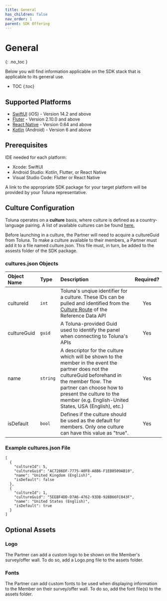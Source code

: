 ```yaml
---
title: General
has_children: false
nav_order: 1
parent: SDK Offering
---
```


# General
{: .no_toc }

Below you will find information applicable on the SDK stack that is applicable to its general use.

* TOC
{:toc}

## Supported Platforms

- [SwiftUI](sdk\swiftui.md) (iOS) - Version 14.2 and above
- [Fluter](sdk\flutter.md) - Version 2.10.0 and above
- [React Native](sdk\reactnative.md) - Version 0.64 and above
- [Kotlin](sdk\kotlin.md) (Android) - Version 6 and above

## Prerequisites

IDE needed for each platform:
- Xcode: SwiftUI
- Android Studio: Kotlin, Flutter, or React Native
- Visual Studio Code: Flutter or React Native

A link to the appropriate SDK package for your target platform will be provided by your Toluna representative.

## Culture Configuration

Toluna operates on a **culture** basis, where culture is defined as a country-language pairing. A list of available cultures can be found [here.](/general/common.html#culture-driven)

Before launching in a culture, the Partner will need to acquire a cultureGuid from Toluna. To make a culture available to their members, a Partner must add it to a file named culture.json. This file must, in turn, be added to the assests folder of the SDK package.

### cultures.json Objects

| Object Name | Type | Description | Required? |
| :--- | :--- | :--- | :---: |
| cultureId | ```int``` | Toluna's unqiue identifier for a culture. These IDs can be pulled and identified from the [Culture Route](/mapping/referencedataapi/cultures.html) of the Reference Data API | Yes|
| cultureGuid | ```guid``` | A Toluna-provided Guid used to identify the panel when connecting to Toluna's APIs | Yes|
| name | ```string``` | A descriptor for the culture which will be shown to the member in the event the partner does not the cultureGuid beforehand in the member flow. The partner can choose how to present the culture to the member (e.g. English-United States, USA (English), etc.) | Yes |
| isDefault | ```bool``` | Defines if the culture should be used as the default for members. Only one culture can have this value as "true". | Yes |

### Example cultures.json File

```plaintext
[
  {
    "cultureId": 5,
    "cultureGuid": "AC7286DF-7775-40F8-A8B6-F1EB8509AB10",
    "name": "United Kingdom (English)",
    "isDefault": false
  },
  {
    "cultureId": 1,
    "cultureGuid": "5EEBF4DD-D7A6-4762-93DB-928B66FC043F",
    "name": "United States (English)",
    "isDefault": true
  }
]
```


## Optional Assets

### Logo

The Partner can add a custom logo to be shown on the Member's survey/offer wall. To do so, add a Logo.png file to the assets folder.

### Fonts

The Partner can add custom fonts to be used when displaying information to the Member on their survey/offer wall. To do so, add the font file(s) to the assets folder.
